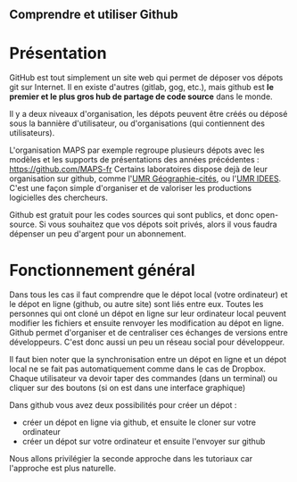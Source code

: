 ## Comprendre et utiliser Github

# Présentation

GitHub est tout simplement un site web qui permet de déposer vos dépots git sur Internet. Il en existe d'autres (gitlab, gog, etc.), mais github est **le premier et le plus gros hub de partage de code source** dans le monde.

Il y a deux niveaux d'organisation, les dépots peuvent être créés ou déposé sous la bannière d'utilisateur, ou d'organisations (qui contiennent des utilisateurs).

L'organisation MAPS par exemple regroupe plusieurs dépots avec les modèles et les supports de présentations des années précédentes : https://github.com/MAPS-fr Certains laboratoires dispose dejà de leur organisation sur github, comme l'[UMR Géographie-cités](https://github.com/Geographie-cites), ou l'[UMR IDEES](https://github.com/IDEES-Rouen). C'est une façon simple d'organiser et de valoriser les productions logicielles des chercheurs.

Github est gratuit pour les codes sources qui sont publics, et donc open-source. Si vous souhaitez que vos dépots soit privés, alors il vous faudra dépenser un peu d'argent pour un abonnement.

# Fonctionnement général

Dans tous les cas il faut comprendre que le dépot local (votre ordinateur) et le dépot en ligne (github, ou autre site) sont liés entre eux. Toutes les personnes qui ont cloné un dépot en ligne sur leur ordinateur local peuvent modifier les fichiers et ensuite renvoyer les modification au dépot en ligne. Github permet d'organiser et de centraliser ces échanges de versions entre développeurs. C'est donc aussi un peu un réseau social pour développeur.

Il faut bien noter que la synchronisation entre un dépot en ligne et un dépot local ne se fait pas automatiquement comme dans le cas de Dropbox. Chaque utilisateur va devoir taper des commandes (dans un terminal) ou cliquer sur des boutons (si on est dans une interface graphique)

Dans github vous avez deux possibilités pour créer un dépot :
- créer un dépot en ligne via github, et ensuite le cloner sur votre ordinateur
- créer un dépot sur votre ordinateur et ensuite l'envoyer sur github

Nous allons privilégier la seconde approche dans les tutoriaux car l'approche est plus naturelle.



